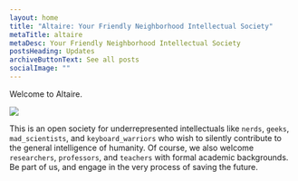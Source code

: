 ```yaml
---
layout: home
title: "Altaire: Your Friendly Neighborhood Intellectual Society"
metaTitle: altaire
metaDesc: Your Friendly Neighborhood Intellectual Society
postsHeading: Updates
archiveButtonText: See all posts
socialImage: ""
---
```

Welcome to Altaire. 

![](/images/altaire-sticker.png)

This is an open society for underrepresented intellectuals like `nerds`, `geeks`, `mad_scientists`, and `keyboard_warriors` who wish to silently contribute to the general intelligence of humanity. Of course, we also welcome `researchers`, `professors`, and `teachers` with formal academic backgrounds. Be part of us, and engage in the very process of saving the future.